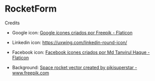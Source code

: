 # RocketForm

Credits

-   Google icon:
    <a href="https://www.flaticon.com/br/icones-gratis/google" title="google ícones">Google ícones criados por Freepik - Flaticon</a>

-   Linkedin icon:
    https://uxwing.com/linkedin-round-icon/

-   Facebook icon:
    <a href="https://www.flaticon.com/br/icones-gratis/facebook" title="facebook ícones">Facebook ícones criados por Md Tanvirul Haque - Flaticon</a>

-   Background:
    <a href="https://www.freepik.com/vectors/space-rocket">Space rocket vector created by pikisuperstar - www.freepik.com</a>
